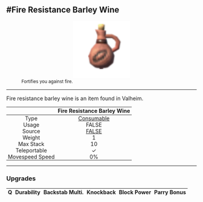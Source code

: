 <meta property="og:title" content="Fire Resistance Barley Wine - MoreValheim" /><meta property="og:type" content="website" /><meta property="og:image" content="/assets/fire_resistance_barley_wine.png" /><meta property="og:description" content="Fire Resistance Barley Wine is an item found in Valheim." /><meta name="theme-color" content="#546D78"><meta name="twitter:card" content="summary_large_image">
#Fire Resistance Barley Wine
-------------
<style>img {width:20px;}.tb {width:150px;display: block;margin-left: auto;margin-right: auto;}</style>

<style>.md-typeset table:not([class]) th:not([align]) {min-width:unset!important;}</style>
<style>td{padding:0em 0.3em!important;text-align:center!important;border-left:.05rem solid var(--md-default-fg-color--lightest)}</style>

<style>th{padding:0.1em 0.3em!important;text-align:center!important;font-weight:bold}</style>

<style>pre{text-align:right!important}</style>
<style>table tr td:first-child {border-left: 0;};</style>

<figure><img src="/assets/fire_resistance_barley_wine.png" class="tb" /><figcaption><small>Fortifies you against fire.</small></figcaption></figure>

-------------

Fire resistance barley wine is an item found in Valheim.

|        | Fire Resistance Barley Wine              |
| ----------- | ------------------------------------ |
| Type | [Consumable](../../types/consumable)
| Usage | FALSE<br>
| Source | [FALSE](../../items/false)
| Weight | 1 |
| Max Stack | 10 |
| Teleportable | ✓
| Movespeed Speed | 0%


-------------

### Upgrades
| Q | Durability | Backstab Multi. | Knockback | Block Power | Parry Bonus
| - | - | - | - | - | - 
